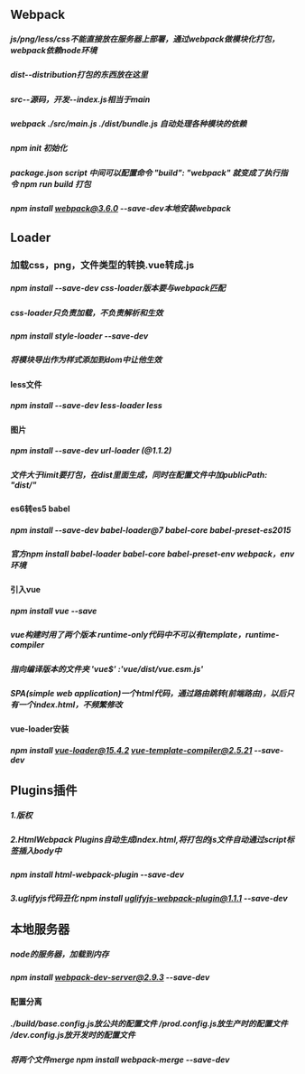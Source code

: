 ## Webpack

##### js/png/less/css不能直接放在服务器上部署，通过webpack做模块化打包，webpack依赖node环境

##### dist--distribution打包的东西放在这里

##### src--源码，开发--index.js相当于main

##### webpack ./src/main.js ./dist/bundle.js 自动处理各种模块的依赖

##### npm init 初始化

##### package.json script 中间可以配置命令 "build": "webpack" 就变成了执行指令 npm run build 打包

##### npm install webpack@3.6.0 --save-dev本地安装webpack

## Loader

### 加载css，png，文件类型的转换.vue转成.js

##### npm install --save-dev css-loader版本要与webpack匹配

##### css-loader只负责加载，不负责解析和生效

##### npm install style-loader --save-dev

##### 将模块导出作为样式添加到dom中让他生效

#### less文件

##### npm install --save-dev less-loader less

#### 图片

##### npm install --save-dev url-loader (@1.1.2)

##### 文件大于limit要打包，在dist里面生成，同时在配置文件中加publicPath: "dist/"

#### es6转es5 babel

##### npm install --save-dev babel-loader@7 babel-core babel-preset-es2015

##### 官方npm install babel-loader babel-core babel-preset-env webpack，env环境

#### 引入vue

##### npm install vue --save

##### vue构建时用了两个版本 runtime-only代码中不可以有template，runtime-compiler

#####  指向编译版本的文件夹 'vue$' :'vue/dist/vue.esm.js'

##### SPA(simple web application)一个html代码，通过路由跳转(前端路由)，以后只有一个index.html，不频繁修改

#### vue-loader安装

##### npm install vue-loader@15.4.2 vue-template-compiler@2.5.21 --save-dev

## Plugins插件

##### 1.版权

##### 2.HtmlWebpack Plugins自动生成index.html,将打包的js文件自动通过script标签插入body中

##### npm install html-webpack-plugin --save-dev

##### 3.uglifyjs代码丑化 npm install uglifyjs-webpack-plugin@1.1.1 --save-dev

## 本地服务器

##### node的服务器，加载到内存

##### npm install webpack-dev-server@2.9.3 --save-dev

#### 配置分离

##### ./build/base.config.js放公共的配置文件 /prod.config.js放生产时的配置文件 /dev.config.js放开发时的配置文件

##### 将两个文件merge npm install webpack-merge --save-dev


